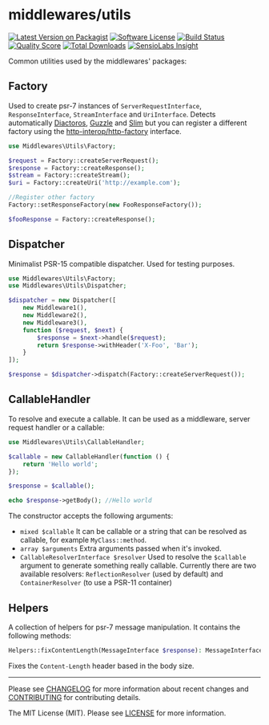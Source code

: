 # middlewares/utils

[![Latest Version on Packagist][ico-version]][link-packagist]
[![Software License][ico-license]](LICENSE)
[![Build Status][ico-travis]][link-travis]
[![Quality Score][ico-scrutinizer]][link-scrutinizer]
[![Total Downloads][ico-downloads]][link-downloads]
[![SensioLabs Insight][ico-sensiolabs]][link-sensiolabs]

Common utilities used by the middlewares' packages:

## Factory

Used to create psr-7 instances of `ServerRequestInterface`, `ResponseInterface`, `StreamInterface` and `UriInterface`. Detects automatically [Diactoros](https://github.com/zendframework/zend-diactoros), [Guzzle](https://github.com/guzzle/psr7) and [Slim](https://github.com/slimphp/Slim) but you can register a different factory using the [http-interop/http-factory](https://github.com/http-interop/http-factory) interface.

```php
use Middlewares\Utils\Factory;

$request = Factory::createServerRequest();
$response = Factory::createResponse();
$stream = Factory::createStream();
$uri = Factory::createUri('http://example.com');

//Register other factory
Factory::setResponseFactory(new FooResponseFactory());

$fooResponse = Factory::createResponse();
```

## Dispatcher

Minimalist PSR-15 compatible dispatcher. Used for testing purposes.

```php
use Middlewares\Utils\Factory;
use Middlewares\Utils\Dispatcher;

$dispatcher = new Dispatcher([
    new Middleware1(),
    new Middleware2(),
    new Middleware3(),
    function ($request, $next) {
        $response = $next->handle($request);
        return $response->withHeader('X-Foo', 'Bar');
    }
]);

$response = $dispatcher->dispatch(Factory::createServerRequest());
```

## CallableHandler

To resolve and execute a callable. It can be used as a middleware, server request handler or a callable:

```php
use Middlewares\Utils\CallableHandler;

$callable = new CallableHandler(function () {
    return 'Hello world';
});

$response = $callable();

echo $response->getBody(); //Hello world
```

The constructor accepts the following arguments:

* `mixed $callable` It can be callable or a string that can be resolved as callable, for example `MyClass::method`.
* `array $arguments` Extra arguments passed when it's invoked. 
* `CallableResolverInterface $resolver` Used to resolve the `$callable` argument to generate something really callable. Currently there are two available resolvers: `ReflectionResolver` (used by default) and `ContainerResolver` (to use a PSR-11 container)

## Helpers

A collection of helpers for psr-7 message manipulation. It contains the following methods:

```php
Helpers::fixContentLength(MessageInterface $response): MessageInterface
```

Fixes the `Content-Length` header based in the body size.

---

Please see [CHANGELOG](CHANGELOG.md) for more information about recent changes and [CONTRIBUTING](CONTRIBUTING.md) for contributing details.

The MIT License (MIT). Please see [LICENSE](LICENSE) for more information.

[ico-version]: https://img.shields.io/packagist/v/middlewares/utils.svg?style=flat-square
[ico-license]: https://img.shields.io/badge/license-MIT-brightgreen.svg?style=flat-square
[ico-travis]: https://img.shields.io/travis/middlewares/utils/master.svg?style=flat-square
[ico-scrutinizer]: https://img.shields.io/scrutinizer/g/middlewares/utils.svg?style=flat-square
[ico-downloads]: https://img.shields.io/packagist/dt/middlewares/utils.svg?style=flat-square
[ico-sensiolabs]: https://img.shields.io/sensiolabs/i/3dcb2b7c-8564-48ef-9af4-d1e974762c3a.svg?style=flat-square

[link-packagist]: https://packagist.org/packages/middlewares/utils
[link-travis]: https://travis-ci.org/middlewares/utils
[link-scrutinizer]: https://scrutinizer-ci.com/g/middlewares/utils
[link-downloads]: https://packagist.org/packages/middlewares/utils
[link-sensiolabs]: https://insight.sensiolabs.com/projects/3dcb2b7c-8564-48ef-9af4-d1e974762c3a
